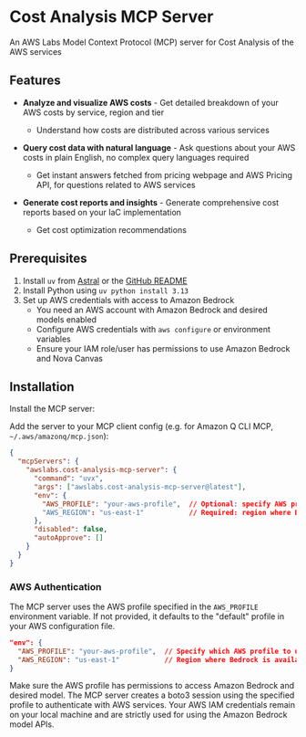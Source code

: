 # Cost Analysis MCP Server

An AWS Labs Model Context Protocol (MCP) server for Cost Analysis of the AWS services

## Features

- **Analyze and visualize AWS costs** - Get detailed breakdown of your AWS costs by service, region and tier
  - Understand how costs are distributed across various services

- **Query cost data with natural language** - Ask questions about your AWS costs in plain English, no complex query languages required
  -  Get instant answers fetched from pricing webpage and AWS Pricing API, for questions related to AWS services

- **Generate cost reports and insights** -  Generate comprehensive cost reports based on your IaC implementation
  - Get cost optimization recommendations

## Prerequisites

1. Install `uv` from [Astral](https://docs.astral.sh/uv/getting-started/installation/) or the [GitHub README](https://github.com/astral-sh/uv#installation)
2. Install Python using `uv python install 3.13`
3. Set up AWS credentials with access to Amazon Bedrock
   - You need an AWS account with Amazon Bedrock and desired models enabled
   - Configure AWS credentials with `aws configure` or environment variables
   - Ensure your IAM role/user has permissions to use Amazon Bedrock and Nova Canvas

## Installation

Install the MCP server:

Add the server to your MCP client config (e.g. for Amazon Q CLI MCP, `~/.aws/amazonq/mcp.json`):

```json
{
  "mcpServers": {
    "awslabs.cost-analysis-mcp-server": {
      "command": "uvx",
      "args": ["awslabs.cost-analysis-mcp-server@latest"],
      "env": {
        "AWS_PROFILE": "your-aws-profile",  // Optional: specify AWS profile
        "AWS_REGION": "us-east-1"           // Required: region where Bedrock is available
      },
      "disabled": false,
      "autoApprove": []
    }
  }
}
```

### AWS Authentication

The MCP server uses the AWS profile specified in the `AWS_PROFILE` environment variable. If not provided, it defaults to the "default" profile in your AWS configuration file.

```json
"env": {
  "AWS_PROFILE": "your-aws-profile",  // Specify which AWS profile to use
  "AWS_REGION": "us-east-1"           // Region where Bedrock is available
}
```

Make sure the AWS profile has permissions to access Amazon Bedrock and desired model. The MCP server creates a boto3 session using the specified profile to authenticate with AWS services. Your AWS IAM credentials remain on your local machine and are strictly used for using the Amazon Bedrock model APIs.
